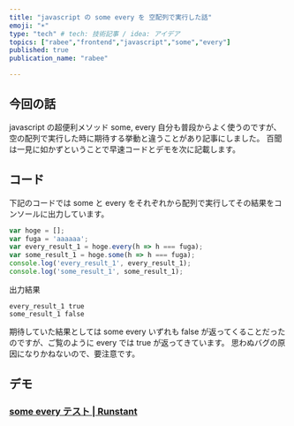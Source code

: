 ```yaml
---
title: "javascript の some every を 空配列で実行した話"
emoji: "☀️"
type: "tech" # tech: 技術記事 / idea: アイデア
topics: ["rabee","frontend","javascript","some","every"]
published: true
publication_name: "rabee"

---
```


## 今回の話

javascript の超便利メソッド some, every 自分も普段からよく使うのですが、空の配列で実行した時に期待する挙動と違うことがあり記事にしました。
百聞は一見に如かずということで早速コードとデモを次に記載します。

## コード

下記のコードでは some と every をそれぞれから配列で実行してその結果をコンソールに出力しています。

```js
var hoge = [];
var fuga = 'aaaaaa';
var every_result_1 = hoge.every(h => h === fuga);
var some_result_1 = hoge.some(h => h === fuga);
console.log('every_result_1', every_result_1);
console.log('some_result_1', some_result_1);
```

出力結果

```
every_result_1 true
some_result_1 false
```

期待していた結果としては some every いずれも false が返ってくることだったのですが、ご覧のように every では true が返ってきています。
思わぬバグの原因になりかねないので、要注意です。

## デモ

### [some every テスト | Runstant](http://runstant.com/horieyuto/projects/9a99dc1f)
